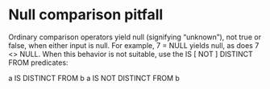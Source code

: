 # Null comparison pitfall

Ordinary comparison operators yield null (signifying “unknown”), not true or false, when either input is null. For example, 7 = NULL yields null, as does 7 <> NULL. When this behavior is not suitable, use the IS [ NOT ] DISTINCT FROM predicates:

a IS DISTINCT FROM b
a IS NOT DISTINCT FROM b
